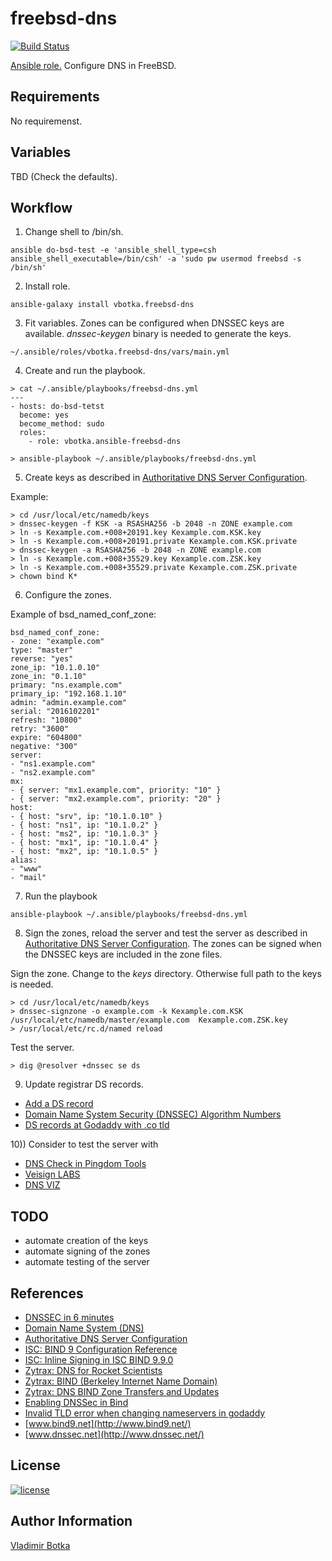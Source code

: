 freebsd-dns
===========

[![Build Status](https://travis-ci.org/vbotka/ansible-freebsd-dns.svg?branch=master)](https://travis-ci.org/vbotka/ansible-freebsd-dns)

[Ansible role.](https://galaxy.ansible.com/vbotka/freebsd-dns/) Configure DNS in FreeBSD.


Requirements
------------

No requiremenst.


Variables
---------

TBD (Check the defaults).


Workflow
--------

1) Change shell to /bin/sh.

```
ansible do-bsd-test -e 'ansible_shell_type=csh ansible_shell_executable=/bin/csh' -a 'sudo pw usermod freebsd -s /bin/sh'
```

2) Install role.

```
ansible-galaxy install vbotka.freebsd-dns
```

3) Fit variables. Zones can be configured when DNSSEC keys are available. *dnssec-keygen* binary is needed to generate the keys.

```
~/.ansible/roles/vbotka.freebsd-dns/vars/main.yml
```

4) Create and run the playbook.

```
> cat ~/.ansible/playbooks/freebsd-dns.yml
---
- hosts: do-bsd-tetst
  become: yes
  become_method: sudo
  roles:
    - role: vbotka.ansible-freebsd-dns
    
> ansible-playbook ~/.ansible/playbooks/freebsd-dns.yml
```

5) Create keys as described in [Authoritative DNS Server Configuration](http://www.freebsd.org/doc/en_US.ISO8859-1/books/handbook/network-dns.html#dns-dnssec-auth).

Example:

```
> cd /usr/local/etc/namedb/keys
> dnssec-keygen -f KSK -a RSASHA256 -b 2048 -n ZONE example.com
> ln -s Kexample.com.+008+20191.key Kexample.com.KSK.key
> ln -s Kexample.com.+008+20191.private Kexample.com.KSK.private
> dnssec-keygen -a RSASHA256 -b 2048 -n ZONE example.com
> ln -s Kexample.com.+008+35529.key Kexample.com.ZSK.key
> ln -s Kexample.com.+008+35529.private Kexample.com.ZSK.private
> chown bind K*
```  

6) Configure the zones.

Example of bsd_named_conf_zone:

```
bsd_named_conf_zone:
- zone: "example.com"
type: "master"
reverse: "yes"
zone_ip: "10.1.0.10"
zone_in: "0.1.10"
primary: "ns.example.com"
primary_ip: "192.168.1.10"
admin: "admin.example.com"
serial: "2016102201"
refresh: "10800"
retry: "3600"
expire: "604800"
negative: "300"
server:
- "ns1.example.com"
- "ns2.example.com"
mx:
- { server: "mx1.example.com", priority: "10" }
- { server: "mx2.example.com", priority: "20" }
host:
- { host: "srv", ip: "10.1.0.10" }
- { host: "ns1", ip: "10.1.0.2" }
- { host: "ms2", ip: "10.1.0.3" }
- { host: "mx1", ip: "10.1.0.4" }
- { host: "mx2", ip: "10.1.0.5" }
alias:
- "www"
- "mail"
```

7) Run the playbook

```
ansible-playbook ~/.ansible/playbooks/freebsd-dns.yml
```

8) Sign the zones, reload the server and test the server as described in [Authoritative DNS Server Configuration](http://www.freebsd.org/doc/en_US.ISO8859-1/books/handbook/network-dns.html#dns-dnssec-auth). The zones can be signed when the DNSSEC keys are included in the zone files.

Sign the zone. Change to the *keys* directory. Otherwise full path to the keys is needed.

```
> cd /usr/local/etc/namedb/keys
> dnssec-signzone -o example.com -k Kexample.com.KSK /usr/local/etc/namedb/master/example.com  Kexample.com.ZSK.key
> /usr/local/etc/rc.d/named reload
```

Test the server.

```
> dig @resolver +dnssec se ds 
```

9) Update registrar DS records.

- [Add a DS record](https://uk.godaddy.com/help/add-a-ds-record-23865)
- [Domain Name System Security (DNSSEC) Algorithm Numbers](http://www.iana.org/assignments/dns-sec-alg-numbers/dns-sec-alg-numbers.xhtml)
- [DS records at Godaddy with .co tld](https://lists.opendnssec.org/pipermail/opendnssec-user/2015-April/003288.html)

10)) Consider to test the server with

- [DNS Check in Pingdom Tools](http://dnscheck.pingdom.com/)
- [Veisign LABS](http://dnssec-debugger.verisignlabs.com/)
- [DNS VIZ](http://dnsviz.net/)


TODO
----
- automate creation of the keys
- automate signing of the zones
- automate testing of the server


References
----------

- [DNSSEC in 6 minutes](http://static.usenix.org/event/lisa08/dnssec_bof.pdf)
- [Domain Name System (DNS)](https://www.freebsd.org/doc/en_US.ISO8859-1/books/handbook/network-dns.html)
- [Authoritative DNS Server Configuration](http://www.freebsd.org/doc/en_US.ISO8859-1/books/handbook/network-dns.html#dns-dnssec-auth)
- [ISC: BIND 9 Configuration Reference](https://ftp.isc.org/isc/bind9/cur/9.10/doc/arm/Bv9ARM.ch06.html)
- [ISC: Inline Signing in ISC BIND 9.9.0](https://kb.isc.org/article/AA-00626/0/Inline-Signing-in-ISC-BIND-9.9.0-Examples.html)
- [Zytrax: DNS for Rocket Scientists](http://www.zytrax.com/books/dns/)
- [Zytrax: BIND (Berkeley Internet Name Domain)](http://www.zytrax.com/books/dns/ch5/)
- [Zytrax: DNS BIND Zone Transfers and Updates](http://www.zytrax.com/books/dns/ch7/xfer.html)
- [Enabling DNSSec in Bind](http://networking.ringofsaturn.com/Unix/dnssec.php)
- [Invalid TLD error when changing nameservers in godaddy](https://www.howtoforge.com/community/threads/invalid-tld-error-when-changing-nameservers-in-godaddy.62932/)
- [www.bind9.net](http://www.bind9.net/)
- [www.dnssec.net](http://www.dnssec.net/)


License
-------

[![license](https://img.shields.io/badge/license-BSD-red.svg)](https://www.freebsd.org/doc/en/articles/bsdl-gpl/article.html)


Author Information
------------------

[Vladimir Botka](https://botka.link)
